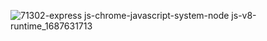 ![71302-express js-chrome-javascript-system-node js-v8-runtime_1687631713](https://github.com/user-attachments/assets/488b376b-094c-4503-8fbb-a7e956f9ddbc)

